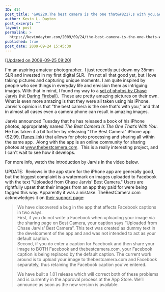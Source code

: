 ```yaml
---
ID: 414
post_title: '&#8220;The best camera is the one that&#8217;s with you.&#8221; [Updated]'
author: Kevin L. Dayton
post_excerpt: ""
layout: post
permalink: >
  https://kevindayton.com/2009/09/24/the-best-camera-is-the-one-thats-with-you/
published: true
post_date: 2009-09-24 15:45:39
---
```

[<a title="Updated on 2009-09-25 09:20" href="#update200909250920">Updated on 2009-09-25 09:20</a>]

I'm an aspiring amateur photographer.   I just recently put down my 35mm SLR and invested in my first digital SLR.  I'm not all that good yet, but I love taking pictures and capturing unique moments.  I am quite inspired by people who see things in everyday life and envision them as intriguing images.  With that in mind, I found my way to a <a title="http://www.chasejarvis.com/index.php#mi=2&amp;pt=1&amp;pi=10000&amp;s=0&amp;p=5&amp;a=0&amp;at=0" href="http://www.chasejarvis.com/index.php#mi=2&amp;pt=1&amp;pi=10000&amp;s=0&amp;p=5&amp;a=0&amp;at=0" target="_blank">set of photos by Chase Jarvis</a> (h/t <a title="http://daringfireball.net/linked/2009/04/28/chase-jarvis" href="http://daringfireball.net/linked/2009/04/28/chase-jarvis" target="_blank">Daring Fireball</a>).  These are pretty amazing pictures on their own.  What is even more amazing is that they were all taken using his iPhone.  Jarvis's opinion is that "the best camera is the one that's with you," and that in almost all cases even a camera phone can result in amazing images.

Jarvis announced Tuesday that he has released a book of his iPhone photos, appropriately named <em>The Best Camera Is The One That’s With You</em>.  He has taken it a bit further by releasing "The Best Camera" iPhone app ($2.99, <a title="http://itunes.apple.com/WebObjects/MZStore.woa/wa/viewSoftware?id=329800600&amp;mt=8" href="http://itunes.apple.com/WebObjects/MZStore.woa/wa/viewSoftware?id=329800600&amp;mt=8" target="_blank">iTunes link</a>) that allows for photo processing and sharing all within the same app.  Along with the app is an online community for sharing photos at <a title="http://www.thebestcamera.com" href="http://www.thebestcamera.com" target="_blank">www.thebestcamera.com</a>.  This is a really interesting project, and I can't wait to see how it develops.

For more info, watch the introduction by Jarvis in the video below.



<a name="update200909250920"></a>UPDATE:  Reviews in the app store for the iPhone app are generally good, but the biggest complaint is a watermark on images uploaded to Facebook with the text "Uploaded from Chase Jarvis' Best Camera."  Users are rightfully upset that their images from an app they paid for were being tagged this way.  Apparently it was a mistake.  TheBestCamera.com acknowledges it on <a title="http://www.thebestcamera.com/support.html" href="http://www.thebestcamera.com/support.html" target="_blank">their support page</a>:
<blockquote>We have discovered a bug in the app that affects Facebook captions in two ways.<br style="padding: 0px;margin: 0px;border: 0px initial initial" />First, if you do not write a Facebook when uploading your image via the sharing page on Best Camera, your caption says “Uploaded from Chase Jarvis’ Best Camera”. This text was created as dummy text in the development of the app and and was not intended to act as your default caption.<br style="padding: 0px;margin: 0px;border: 0px initial initial" />Second, if you do enter a caption for Facebook and then share your image to BOTH Facebook and thebestcamera.com, your Facebook caption is being replaced by the default caption. The current work around is to upload your image to thebestcamera.com and Facebook separately, thus retaining the Facebook caption you’ve entered.<br style="padding: 0px;margin: 0px;border: 0px initial initial" />

We have built a 1.01 release which will correct both of these problems and is currently in the approval process at the App Store. We’ll announce as soon as the new version is available.</blockquote>